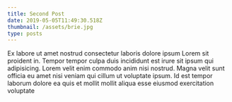 ```yaml
---
title: Second Post
date: 2019-05-05T11:49:30.518Z
thumbnail: /assets/brie.jpg
type: posts
---
```


Ex labore ut amet nostrud consectetur laboris dolore ipsum Lorem sit proident in. Tempor tempor culpa duis incididunt est irure sit ipsum qui adipisicing. Lorem velit enim commodo anim nisi nostrud. Magna velit sunt officia eu amet nisi veniam qui cillum ut voluptate ipsum. Id est tempor laborum dolore ea quis et mollit mollit aliqua esse eiusmod exercitation voluptate
